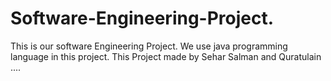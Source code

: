 # Software-Engineering-Project.
This is our software Engineering  Project. We use java programming language in this project.
This  Project made by Sehar Salman and Quratulain
....
